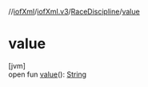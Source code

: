 //[iofXml](../../../index.md)/[iofXml.v3](../index.md)/[RaceDiscipline](index.md)/[value](value.md)

# value

[jvm]\
open fun [value](value.md)(): [String](https://docs.oracle.com/javase/8/docs/api/java/lang/String.html)
